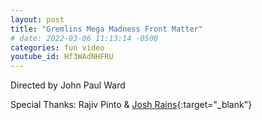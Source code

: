 ```yaml
---
layout: post
title: "Gremlins Mega Madness Front Matter"
# date: 2022-03-06 11:13:14 -0500
categories: fun video
youtube_id: Hf3WAdNHFRU
---
```


Directed by John Paul Ward

Special Thanks: Rajiv Pinto & [Josh Rains](https://joshuarains.com/){:target="\_blank"}
